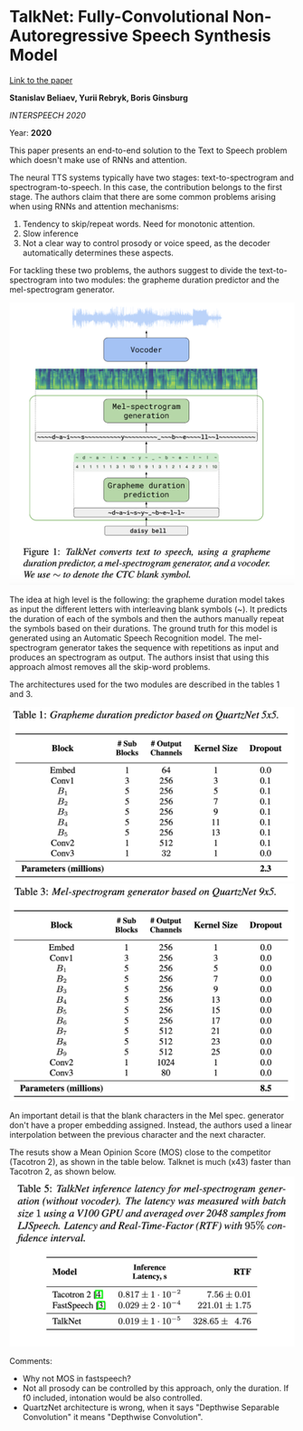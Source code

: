 # TalkNet: Fully-Convolutional Non-Autoregressive Speech Synthesis Model

[Link to the paper](https://arxiv.org/abs/2005.05514)

**Stanislav Beliaev, Yurii Rebryk, Boris Ginsburg**

*INTERSPEECH 2020*

Year: **2020**

This paper presents an end-to-end solution to the Text to Speech problem which doesn't make use of RNNs and attention.

The neural TTS systems typically have two stages: text-to-spectrogram and spectrogram-to-speech. In this case, the contribution belongs to the first stage. The authors claim that there are some common problems arising when using RNNs and attention mechanisms:

1. Tendency to skip/repeat words. Need for monotonic attention.
2. Slow inference
3. Not a clear way to control prosody or voice speed, as the decoder automatically determines these aspects.

For tackling these two problems, the authors suggest to divide the text-to-spectrogram into two modules: the grapheme duration predictor and the mel-spectrogram generator.

![](beliaev2020/diagram.png)

The idea at high level is the following: the grapheme duration model takes as input the different letters with interleaving blank symbols (~). It predicts the duration of each of the symbols and then the authors manually repeat the symbols based on their durations. The ground truth for this model is generated using an Automatic Speech Recognition model. The mel-spectrogram generator takes the sequence with repetitions as input and produces an spectrogram as output. The authors insist that using this approach almost removes all the skip-word problems.

The architectures used for the two modules are described in the tables 1 and 3.

![](beliaev2020/grapheme-duration-architecture.png)
![](beliaev2020/mel-spectrogram-generator-architecture.png)

An important detail is that the blank characters in the Mel spec. generator don't have a proper embedding assigned. Instead, the authors used a linear interpolation between the previous character and the next character.

The resuts show a Mean Opinion Score (MOS) close to the competitor (Tacotron 2), as shown in the table below. Talknet is much (x43) faster than Tacotron 2, as shown below.
![](beliaev2020/talknet-times.png)

Comments:
- Why not MOS in fastspeech?
- Not all prosody can be controlled by this approach, only the duration. If f0 included, intonation would be also controlled.
- QuartzNet architecture is wrong, when it says "Depthwise Separable Convolution" it means "Depthwise Convolution".